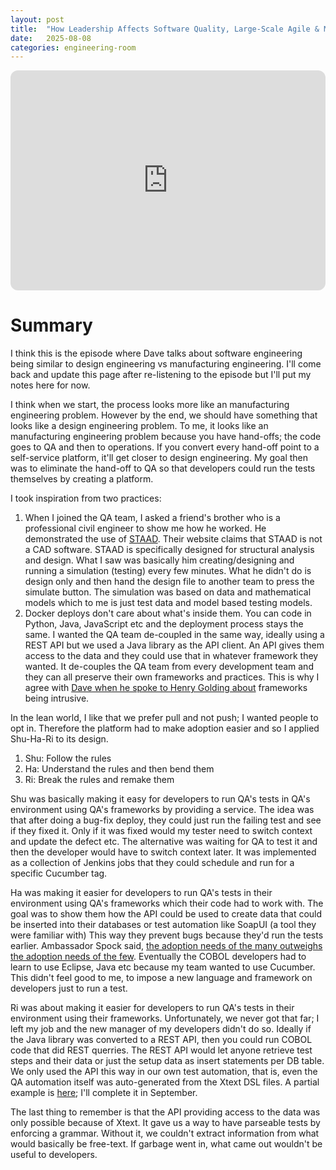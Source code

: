 ```yaml
---
layout: post
title:  "How Leadership Affects Software Quality, Large-Scale Agile & MORE"
date:   2025-08-08
categories: engineering-room
---
```


<iframe data-testid="embed-iframe" style="border-radius:12px" src="https://open.spotify.com/embed/episode/6I5ctJ8fawwV7ncN71N4vh?utm_source=generator" width="100%" height="352" frameBorder="0" allowfullscreen="" allow="autoplay; clipboard-write; encrypted-media; fullscreen; picture-in-picture" loading="lazy"></iframe>

# Summary

I think this is the episode where Dave talks about software engineering being similar to design engineering vs manufacturing engineering.
I'll come back and update this page after re-listening to the episode but I'll put my notes here for now.

I think when we start, the process looks more like an manufacturing engineering problem.
However by the end, we should have something that looks like a design engineering problem.
To me, it looks like an manufacturing engineering problem because you have hand-offs; the code goes to QA and then to operations.
If you convert every hand-off point to a self-service platform, it'll get closer to design engineering.
My goal then was to eliminate the hand-off to QA so that developers could run the tests themselves by creating a platform.

I took inspiration from two practices:
1. When I joined the QA team, I asked a friend's brother who is a professional civil engineer to show me how he worked.
He demonstrated the use of [STAAD](https://www.bentley.com/software/staad/).
Their website claims that STAAD is not a CAD software. STAAD is specifically designed for structural analysis and design.
What I saw was basically him creating/designing and running a simulation (testing) every few minutes.
What he didn't do is design only and then hand the design file to another team to press the simulate button.
The simulation was based on data and mathematical models which to me is just test data and model based testing models.
2. Docker deploys don't care about what's inside them.
You can code in Python, Java, JavaScript etc and the deployment process stays the same.
I wanted the QA team de-coupled in the same way, ideally using a REST API but we used a Java library as the API client.
An API gives them access to the data and they could use that in whatever framework they wanted.
It de-couples the QA team from every development team and they can all preserve their own frameworks and practices.
This is why I agree with [Dave when he spoke to Henry Golding about](/sheepdogblog/engineering-room/2025/08/04/how-we-made-minecraft-using-continuous-delivery#3513-test-framework-constraints) frameworks being intrusive.

In the lean world, I like that we prefer pull and not push; I wanted people to opt in.
Therefore the platform had to make adoption easier and so I applied Shu-Ha-Ri to its design.
1. Shu: Follow the rules
2. Ha: Understand the rules and then bend them
3. Ri: Break the rules and remake them

Shu was basically making it easy for developers to run QA's tests in QA's environment using QA's frameworks by providing a service.
The idea was that after doing a bug-fix deploy, they could just run the failing test and see if they fixed it.
Only if it was fixed would my tester need to switch context and update the defect etc.
The alternative was waiting for QA to test it and then the developer would have to switch context later.
It was implemented as a collection of Jenkins jobs that they could schedule and run for a specific Cucumber tag.

Ha was making it easier for developers to run QA's tests in their environment using QA's frameworks which their code had to work with.
The goal was to show them how the API could be used to create data that could be inserted into their databases or test automation like SoapUI (a tool they were familiar with)
This way they prevent bugs because they'd run the tests earlier.
Ambassador Spock said, [the adoption needs of the many outweighs the adoption needs of the few](https://www.youtube.com/watch?v=Xa6c3OTr6yA).
Eventually the COBOL developers had to learn to use Eclipse, Java etc because my team wanted to use Cucumber.
This didn't feel good to me, to impose a new language and framework on developers just to run a test.

Ri was about making it easier for developers to run QA's tests in their environment using their frameworks.
Unfortunately, we never got that far; I left my job and the new manager of my developers didn't do so.
Ideally if the Java library was converted to a REST API, then you could run COBOL code that did REST querries.
The REST API would let anyone retrieve test steps and their data or just the setup data as insert statements per DB table.
We only used the API this way in our own test automation, that is, even the QA automation itself was auto-generated from the Xtext DSL files.
A partial example is [here](https://github.com/farhan5248/sheep-dog-cloud/blob/main/sheep-dog-dev-svc/src/main/java/org/farhan/mbt/controller/UMLController.java); I'll complete it in September.

The last thing to remember is that the API providing access to the data was only possible because of Xtext.
It gave us a way to have parseable tests by enforcing a grammar.
Without it, we couldn't extract information from what would basically be free-text.
If garbage went in, what came out wouldn't be useful to developers.
